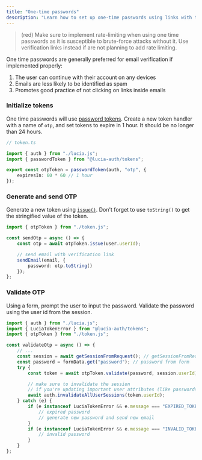 ```yaml
---
title: "One-time passwords"
description: "Learn how to set up one-time passwords using links with the tokens integration for Lucia"
---
```


> (red) Make sure to implement rate-limiting when using one time passwords as it is susceptible to brute-force attacks without it. Use verification links instead if are not planning to add rate limiting.

One time passwords are generally preferred for email verification if implemented properly:

1. The user can continue with their account on any devices
2. Emails are less likely to be identified as spam
3. Promotes good practice of not clicking on links inside emails

### Initialize tokens

One time passwords will use [password tokens](/tokens/basics/password-tokens). Create a new token handler with a name of `otp`, and set tokens to expire in 1 hour. It should be no longer than 24 hours.

```ts
// token.ts

import { auth } from "./lucia.js";
import { passwordToken } from "@lucia-auth/tokens";

export const otpToken = passwordToken(auth, "otp", {
	expiresIn: 60 * 60 // 1 hour
});
```

### Generate and send OTP

Generate a new token using [`issue()`](/reference/tokens/passwordtokenwrapper#issue). Don't forget to use `toString()` to get the stringified value of the token.

```ts
import { otpToken } from "./token.js";

const sendOtp = async () => {
	const otp = await otpToken.issue(user.userId);

	// send email with verification link
	sendEmail(email, {
		password: otp.toString()
	});
};
```

### Validate OTP

Using a form, prompt the user to input the password. Validate the password using the user id from the session.

```ts
import { auth } from "./lucia.js";
import { LuciaTokenError } from "@lucia-auth/tokens";
import { otpToken } from "./token.js";

const validateOtp = async () => {
	// ...
	const session = await getSessionFromRequest(); // getSessionFromRequest() is just an example
	const password = formData.get("password"); // password from form
	try {
		const token = await otpToken.validate(password, session.userId);

		// make sure to invalidate the session
		// if you're updating important user attributes (like passwords)!
		await auth.invalidateAllUserSessions(token.userId);
	} catch (e) {
		if (e instanceof LuciaTokenError && e.message === "EXPIRED_TOKEN") {
			// expired password
			// generate new password and send new email
		}
		if (e instanceof LuciaTokenError && e.message === "INVALID_TOKEN") {
			// invalid password
		}
	}
};
```
